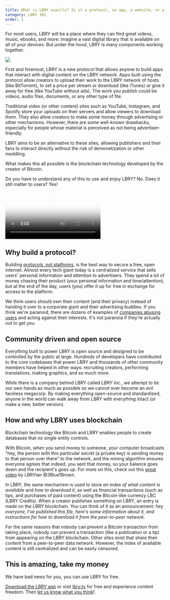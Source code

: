 ```yaml
---
title: What is LBRY exactly? Is it a protocol, an app, a website, or a company?
category: LBRY 101
order: 1
---
```

For most users, LBRY will be a place where they can find great videos, music, ebooks, and more: imagine a vast digital library that is available on all of your devices. But under the hood, LBRY is many components working together.

![](https://github.com/lbryio/lbry-desktop/blob/master/static/img/v1-og.png?raw=true)

First and foremost, LBRY is a new *protocol* that allows anyone to build apps that interact with digital content on the LBRY network. Apps built using the protocol allow creators to upload their work to the LBRY network of hosts (like BitTorrent), to set a price per stream or download (like iTunes) or give it away for free (like YouTube without ads). The work you publish could be videos, audio files, documents, or any other type of file.

Traditional video (or other content) sites such as YouTube, Instagram, and Spotify store your uploads on their servers and allow viewers to download them. They also allow creators to make some money through advertising or other mechanisms. However, there are some well-known drawbacks, especially for people whose material is perceived as not being advertiser-friendly.

LBRY aims to be an alternative to these sites, allowing publishers and their fans to interact directly without the risk of demonetization or other meddling.

What makes this all possible is the blockchain technology developed by the creator of Bitcoin.

Do you have to understand any of this to use and enjoy LBRY? No. Does it still matter to users? Yes!

<video autoplay loop poster="https://spee.ch/f/2019-08-lbry-interface-poster.jpg" playsinline>
   <source src="https://spee.ch/b/2019-09-lbry-interface-webm-2.webm" type="video/webm">
   <source src="https://spee.ch/0/2019-09-lbry-interface-mp4-2.mp4" type="video/mp4"></video>

## Why build a protocol?
Building [protocols, not platforms](/news/blockchain-is-love-blockchain-is-life), is the best way to secure a free, open internet. Almost every tech giant today is a centralized service that sells users' personal information and attention to advertisers. They spend a lot of money chasing their product (your personal information and time/attention), but at the end of the day, users (you) offer it up for free in exchange for access to the platform.

We think users should own their content (and their privacy) instead of handing it over to a corporate giant and their advertising buddies. If you think we're paranoid, there are dozens of examples of [companies abusing users](/news/why-do-tech-giants-abuse-their-users) and acting against their interests. It's not paranoia if they're actually out to get you.

## Community driven and open source
Everything built to power LBRY is open source and designed to be controlled by the public at large. Hundreds of developers have contributed to the core codebases that power LBRY and thousands of other community members have helped in other ways: recruiting creators, performing translations, making graphics, and so much more.

While there is a company behind LBRY called _LBRY Inc._, we attempt to tie our own hands as much as possible so we cannot ever become an evil faceless megacorp. By making everything open-source and standardized, anyone in the world can walk away from LBRY with everything intact (or make a new, better version).

## How and why LBRY uses blockchain

Blockchain technology like Bitcoin and LBRY enables people to create databases that no single entity controls.

With Bitcoin, when you send money to someone, your computer broadcasts "hey, the person with this particular secret (a private key) is sending money to that person over there" to the network, and the mining algorithm ensures everyone agrees that indeed, you sent that money, so your balance goes down and the recipient's goes up. For more on this, check out this [great video](https://beta.lbry.tv/@3Blue1Brown:b/ever-wonder-how-bitcoin-and-other:1) by LBRYian @3Blue1Brown.

In LBRY, the same mechanism is used to store *an index of what content is available* and *how to download it*, as well as financial transactions (such as tips, and purchases of paid content) using the Bitcoin-like currency LBC (LBRY Credits). When a creator publishes something on LBRY, an entry is made on the LBRY blockchain. You can think of it as an announcement: *hey everyone, I've published this file, here's some information about it, and instructions for how to download it from the peer-to-peer network*.

For the same reasons that nobody can prevent a Bitcoin transaction from taking place, nobody can prevent a transaction (like a publication or a tip) from appearing on the LBRY blockchain. Other sites exist that share their content from a peer-to-peer data network. However, the index of available content is still centralized and can be easily censored.

## This is amazing, take my money

We have bad news for you, you can use LBRY for free.

[Download the LBRY app](/get?auto=1) or visit [lbry.tv](https://lbry.tv) for free and experience content freedom. Then [let us know what you think](https://chat.lbry.com)!.
